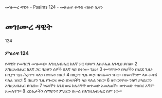 ﻿
 መዝሙረ ዳዊት - Psalms 124 - መጽሐፍ ቅዱስ ብሉይ ኪዳን
# መዝሙረ ዳዊት
124
### ምዕራፍ 124
የዳዊት የመዓርግ መዝሙር። 
 እግዚአብሔር ከእኛ ጋር ባይሆን እስራኤል እንዲህ ይበል።
2  እግዚአብሔር ከእኛ ጋር ባይሆን ሰዎች በእኛ ላይ በተነሡ ጊዜ፥
3  ቍጣቸውን በላያችን በነደደ ጊዜ፥ በዚያን ጊዜ ሕያዋን ሳለን በዋጡን ነበር፤
4  በዚያን ጊዜ ውኃ ባሰጠመን ነበር፥ በነፍሳችንም ላይ ፈሳሽ ባለፈ ነበር፤
5  በዚያን ጊዜ የጐርፍ ውኃ በነፍሳችን ላይ ባለፈ ነበር።
6  ለጥርሳቸው ንክሻ ያላደረገን እግዚአብሔር ይባረክ።
7  ነፍሳችን እንደ ወፍ ከአዳኞች ወጥመድ አመለጠች። ወጥመድ ተሰበረ እኛም አመለጥን።
8  ረድኤታችን ሰማይንና ምድርን በሠራ በእግዚአብሔር ስም ነው። 
